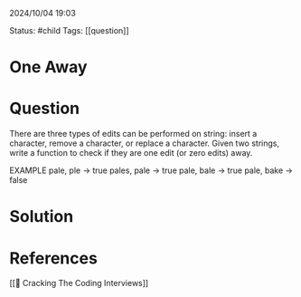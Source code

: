 2024/10/04
19:03

Status: #child 
Tags: [[question]]
# One Away
# Question

There are three types of edits can be performed on string: insert a character, remove a character, or replace a character. Given two strings, write a function to check if they are one edit (or zero edits) away.

EXAMPLE
pale, ple -> true
pales, pale -> true
pale, bale -> true
pale, bake -> false

# Solution



# References

[[📙 Cracking The Coding Interviews]]